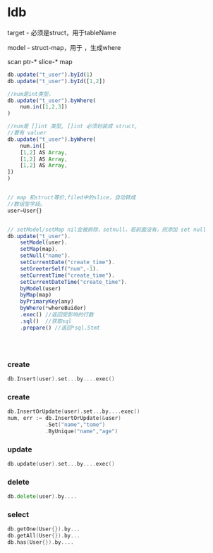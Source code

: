 # ldb


target - 必须是struct，用于tableName

model - struct-map，用于 ，生成where

scan ptr-* slice-* map


```javascript
db.update("t_user").byId(1)
db.update("t_user").byId([1,2])

//num是int类型，
db.update("t_user").byWhere(
    num.in([1,2,3])
)

//num是 []int 类型, []int 必须封装成 struct,
//要有 valuer
db.update("t_user").byWhere(
    num.in([
    [1,2] AS Array,
    [1,2] AS Array,
    [1,2] AS Array,
])
)


// map 和struct等价,filed中的slice，自动转成
//数组型字段。
user=User{}


// setModel/setMap nil会被排除，setnull，若前面没有，则添加 set null
db.update("t_user").
    setModel(user).
    setMap(map).
    setNull("name").
    setCurrentDate("create_time").
    setGreeterSelf("num",-1).
    setCurrentTime("create_time").
    setCurrentDateTime("create_time").
    byModel(user)
    byMap(map)
    byPrimaryKey(any)
    byWhere(*whereBuider)
    .exec() //返回受影响的行数
    .sql()  //获取sql
    .prepare() //返回*sql.Stmt





```


### create
```go
db.Insert(user).set...by....exec()
```

### create
```go
db.InsertOrUpdate(user).set...by....exec()
num, err := db.InsertOrUpdate(&user)
            .Set("name","tome")
            .ByUnique("name","age")
```


### update
```go
db.update(user).set...by....exec()
```

### delete
```go
db.delete(user).by....
```

### select
```go
db.getOne(User{}).by...
db.getAll(User{}).by...
db.has(User{}).by....
```